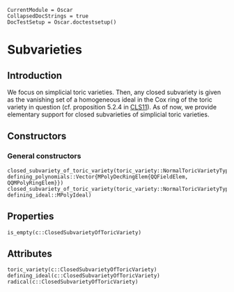 ```@meta
CurrentModule = Oscar
CollapsedDocStrings = true
DocTestSetup = Oscar.doctestsetup()
```


# Subvarieties

## Introduction

We focus on simplicial toric varieties. Then, any
closed subvariety is given as the vanishing set of
a homogeneous ideal in the Cox ring of the toric
variety in question (cf. proposition 5.2.4 in
[CLS11](@cite)). As of now, we provide elementary
support for closed subvarieties of simplicial toric
varieties.


## Constructors

### General constructors

```@docs
closed_subvariety_of_toric_variety(toric_variety::NormalToricVarietyType, defining_polynomials::Vector{MPolyDecRingElem{QQFieldElem, QQMPolyRingElem}})
closed_subvariety_of_toric_variety(toric_variety::NormalToricVarietyType, defining_ideal::MPolyIdeal)
```


## Properties

```@docs
is_empty(c::ClosedSubvarietyOfToricVariety)
```


## Attributes

```@docs
toric_variety(c::ClosedSubvarietyOfToricVariety)
defining_ideal(c::ClosedSubvarietyOfToricVariety)
radical(c::ClosedSubvarietyOfToricVariety)
```
